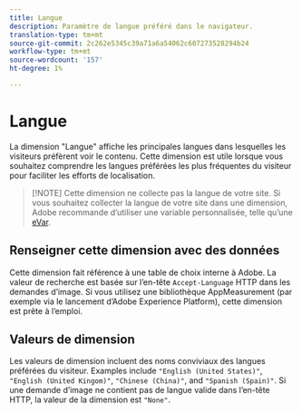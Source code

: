 ```yaml
---
title: Langue
description: Paramètre de langue préféré dans le navigateur.
translation-type: tm+mt
source-git-commit: 2c262e5345c39a71a6a54062c607273528294b24
workflow-type: tm+mt
source-wordcount: '157'
ht-degree: 1%

---
```



# Langue

La dimension &quot;Langue&quot; affiche les principales langues dans lesquelles les visiteurs préfèrent voir le contenu. Cette dimension est utile lorsque vous souhaitez comprendre les langues préférées les plus fréquentes du visiteur pour faciliter les efforts de localisation.

> [!NOTE] Cette dimension ne collecte pas la langue de votre site. Si vous souhaitez collecter la langue de votre site dans une dimension, Adobe recommande d’utiliser une variable personnalisée, telle qu’une [eVar](evar.md).

## Renseigner cette dimension avec des données

Cette dimension fait référence à une table de choix interne à Adobe. La valeur de recherche est basée sur l’en-tête `Accept-Language` HTTP dans les demandes d’image. Si vous utilisez une bibliothèque AppMeasurement (par exemple via le lancement d’Adobe Experience Platform), cette dimension est prête à l’emploi.

## Valeurs de dimension

Les valeurs de dimension incluent des noms conviviaux des langues préférées du visiteur. Examples include `"English (United States)"`, `"English (United Kingom)"`, `"Chinese (China)"`, and `"Spanish (Spain)"`. Si une demande d’image ne contient pas de langue valide dans l’en-tête HTTP, la valeur de la dimension est `"None"`.
